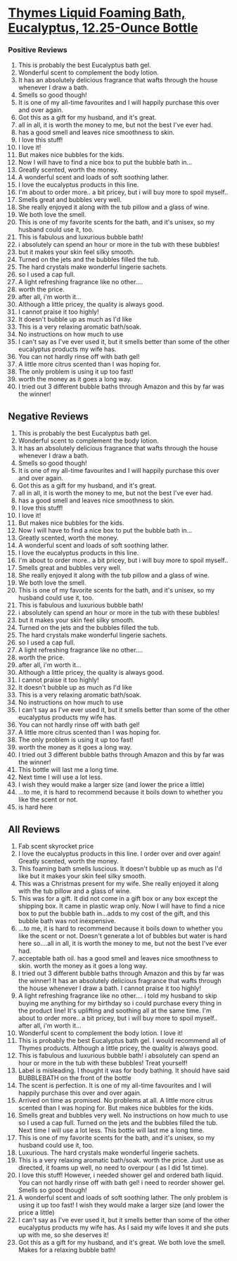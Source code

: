 # [Thymes Liquid Foaming Bath, Eucalyptus, 12.25-Ounce Bottle](https://products.checkmycream.com/products/Thymes-Liquid-Foaming-Bath-Eucalyptus-12.25-Ounce-Bottle.html)

### Positive Reviews

<ol>
      <li>This is probably the best Eucalyptus bath gel.  </li>
      <li>Wonderful scent to complement the body lotion.  </li>
      <li>It has an absolutely delicious fragrance that wafts through the house whenever I draw a bath.</li>
      <li>Smells so good though!</li>
      <li>It is one of my all-time favourites and I will happily purchase this over and over again.</li>
      <li>Got this as a gift for my husband, and it&#x27;s great.</li>
      <li>all in all, it is worth the money to me, but not the best I&#x27;ve ever had.</li>
      <li>has a good smell and leaves nice smoothness to skin.  </li>
      <li>I love this stuff!</li>
      <li>I love it!</li>
      <li>But makes nice bubbles for the kids.</li>
      <li>Now I will have to find a nice box to put the bubble bath in...</li>
      <li>Greatly scented, worth the money.</li>
      <li>A wonderful scent and loads of soft soothing lather.  </li>
      <li>I love the eucalyptus products in this line.</li>
      <li>I&#x27;m about to order more.. a bit pricey, but i will buy more to spoil myself..</li>
      <li>Smells great and bubbles very well.  </li>
      <li>She really enjoyed it along with the tub pillow and a glass of wine.</li>
      <li>We both love the smell.</li>
      <li>This is one of my favorite scents for the bath, and it&#x27;s unisex, so my husband could use it, too.</li>
      <li>This is fabulous and luxurious bubble bath!  </li>
      <li>i absolutely can spend an hour or more in the tub with these bubbles!  </li>
      <li>but it makes your skin feel silky smooth.</li>
      <li>Turned on the jets and the bubbles filled the tub.  </li>
      <li>The hard crystals make wonderful lingerie sachets.</li>
      <li>so I used a cap full.  </li>
      <li>A light refreshing fragrance like no other....</li>
      <li>worth the price.</li>
      <li>after all, i&#x27;m worth it...</li>
      <li>Although a little pricey, the quality is always good.</li>
      <li>I cannot praise it too highly!</li>
      <li>It doesn&#x27;t bubble up as much as I&#x27;d like</li>
      <li>This is a very relaxing aromatic bath/soak.</li>
      <li>No instructions on how much to use</li>
      <li>I can&#x27;t say as I&#x27;ve ever used it, but it smells better than some of the other eucalyptus products my wife has.</li>
      <li>You can not hardly rinse off with bath gel!</li>
      <li>A little more citrus scented than I was hoping for.</li>
      <li>The only problem is using it up too fast!  </li>
      <li>worth the money as it goes a long way.</li>
      <li>I tried out 3 different bubble baths through Amazon and this by far was the winner!</li>
</ol>


<h2>Negative Reviews</h2>
<ol>
<li> This is probably the best Eucalyptus bath gel.  </li>
<li> Wonderful scent to complement the body lotion.  </li>
<li> It has an absolutely delicious fragrance that wafts through the house whenever I draw a bath.</li>
<li> Smells so good though!</li>
<li> It is one of my all-time favourites and I will happily purchase this over and over again.</li>
<li> Got this as a gift for my husband, and it&#x27;s great.</li>
<li> all in all, it is worth the money to me, but not the best I&#x27;ve ever had.</li>
<li> has a good smell and leaves nice smoothness to skin.  </li>
<li> I love this stuff!</li>
<li> I love it!</li>
<li> But makes nice bubbles for the kids.</li>
<li> Now I will have to find a nice box to put the bubble bath in...</li>
<li> Greatly scented, worth the money.</li>
<li> A wonderful scent and loads of soft soothing lather.  </li>
<li> I love the eucalyptus products in this line.</li>
<li> I&#x27;m about to order more.. a bit pricey, but i will buy more to spoil myself..</li>
<li> Smells great and bubbles very well.  </li>
<li> She really enjoyed it along with the tub pillow and a glass of wine.</li>
<li> We both love the smell.</li>
<li> This is one of my favorite scents for the bath, and it&#x27;s unisex, so my husband could use it, too.</li>
<li> This is fabulous and luxurious bubble bath!  </li>
<li> i absolutely can spend an hour or more in the tub with these bubbles!  </li>
<li> but it makes your skin feel silky smooth.</li>
<li> Turned on the jets and the bubbles filled the tub.  </li>
<li> The hard crystals make wonderful lingerie sachets.</li>
<li> so I used a cap full.  </li>
<li> A light refreshing fragrance like no other....</li>
<li> worth the price.</li>
<li> after all, i&#x27;m worth it...</li>
<li> Although a little pricey, the quality is always good.</li>
<li> I cannot praise it too highly!</li>
<li> It doesn&#x27;t bubble up as much as I&#x27;d like</li>
<li> This is a very relaxing aromatic bath/soak.</li>
<li> No instructions on how much to use</li>
<li> I can&#x27;t say as I&#x27;ve ever used it, but it smells better than some of the other eucalyptus products my wife has.</li>
<li> You can not hardly rinse off with bath gel!</li>
<li> A little more citrus scented than I was hoping for.</li>
<li> The only problem is using it up too fast!  </li>
<li> worth the money as it goes a long way.</li>
<li> I tried out 3 different bubble baths through Amazon and this by far was the winner!</li>
<li> This bottle will last me a long time.</li>
<li> Next time I will use a lot less.  </li>
<li> I wish they would make a larger size (and lower the price a little)</li>
<li> ...to me, it is hard to recommend because it boils down to whether you like the scent or not.  </li>
<li> is hard here</li>
</ol>

<h2>All Reviews</h2>

<ol>
    <li> Fab scent skyrocket price</li>
    <li> I love the eucalyptus products in this line. I order over and over again! Greatly scented, worth the money.</li>
    <li> This foaming bath smells luscious.  It doesn&#x27;t bubble up as much as I&#x27;d like but it makes your skin feel silky smooth.</li>
    <li> This was a Christmas present for my wife.  She really enjoyed it along with the tub pillow and a glass of wine.</li>
    <li> This was for a gift. It did not come in a gift box or any box except the shipping box. It came in plastic wrap only. Now I will have to find a nice box to put the bubble bath in...adds to my cost of the gift, and this bubble bath was not inexpensive.</li>
    <li> ...to me, it is hard to recommend because it boils down to whether you like the scent or not.  Doesn&#x27;t generate a lot of bubbles but water is hard here so....all in all, it is worth the money to me, but not the best I&#x27;ve ever had.</li>
    <li> acceptable bath oil.  has a good smell and leaves nice smoothness to skin.  worth the money as it goes a long way.</li>
    <li> I tried out 3 different bubble baths through Amazon and this by far was the winner! It has an absolutely delicious fragrance that wafts through the house whenever I draw a bath. I cannot praise it too highly!</li>
    <li> A light refreshing fragrance like no other.... i told my husband to skip buying me anything for my birthday so i could purchase every thing in the product line!  It&#x27;s uplifting and soothing all at the same time. I&#x27;m about to order more.. a bit pricey, but i will buy more to spoil myself.. after all, i&#x27;m worth it...</li>
    <li> Wonderful scent to complement the body lotion.  I love it!</li>
    <li> This is probably the best Eucalyptus bath gel.  I would recommend all of Thymes products. Although a little pricey, the quality is always good.</li>
    <li> This is fabulous and luxurious bubble bath!  i absolutely can spend an hour or more in the tub with these bubbles!  Treat yourself!</li>
    <li> Label is misleading. I thought it was for body bathing. It should have said BUBBLEBATH on the front of the bottle</li>
    <li> The scent is perfection. It is one of my all-time favourites and I will happily purchase this over and over again.</li>
    <li> Arrived on time as promised. No problems at all. A little more citrus scented than I was hoping for. But makes nice bubbles for the kids.</li>
    <li> Smells great and bubbles very well.  No instructions on how much to use so I used a cap full.  Turned on the jets and the bubbles filled the tub.  Next time I will use a lot less.  This bottle will last me a long time.</li>
    <li> This is one of my favorite scents for the bath, and it&#x27;s unisex, so my husband could use it, too.</li>
    <li> Luxurious. The hard crystals make wonderful lingerie sachets.</li>
    <li> This is a very relaxing aromatic bath/soak. worth the price. Just use as directed, it foams up well, no need to overpour ( as I did 1st time).</li>
    <li> I love this stuff! However, i needed shower gel and ordered bath liquid. You can not hardly rinse off with bath gel! i need to reorder shower gel. Smells so good though!</li>
    <li> A wonderful scent and loads of soft soothing lather.  The only problem is using it up too fast!  I wish they would make a larger size (and lower the price a little)</li>
    <li> I can&#x27;t say as I&#x27;ve ever used it, but it smells better than some of the other eucalyptus products my wife has. As I said my wife loves it and she puts up with me, so she deserves it!</li>
    <li> Got this as a gift for my husband, and it&#x27;s great. We both love the smell. Makes for a relaxing bubble bath!</li>
</ol>




